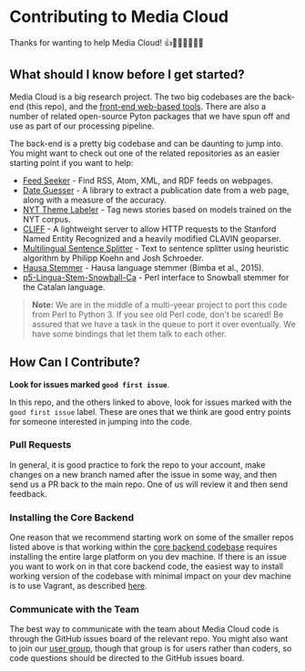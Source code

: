 Contributing to Media Cloud
===========================

Thanks for wanting to help Media Cloud! 👍👍🏿👍🏻👍🏽


What should I know before I get started?
----------------------------------------

Media Cloud is a big research project.  The two big codebases are the back-end (this repo), and the [front-end web-based tools](https://github.com/mitmedialab/MediaCloud-Web-Tools/). There are also a number of related open-source Pyton packages that we have spun off and use as part of our processing pipeline. 

The back-end is a pretty big codebase and can be daunting to jump into.  You might want to check out one of the related repositories as an easier starting point if you want to help:
* [Feed Seeker](https://github.com/mitmedialab/feed_seeker) - Find RSS, Atom, XML, and RDF feeds on webpages.
* [Date Guesser](https://github.com/mitmedialab/date_guesser) - A library to extract a publication date from a web page, along with a measure of the accuracy.
* [NYT Theme Labeler](https://github.com/mitmedialab/MediaCloud-NYT-News-Labeler) - Tag news stories based on models trained on the NYT corpus.
* [CLIFF](https://github.com/mitmedialab/CLIFF) - A lightweight server to allow HTTP requests to the Stanford Named Entity Recognized and a heavily modified CLAVIN geoparser.
* [Multilingual Sentence Splitter](https://github.com/berkmancenter/mediacloud-sentence-splitter) - Text to sentence splitter using heuristic algorithm by Philipp Koehn and Josh Schroeder.
* [Hausa Stemmer](https://github.com/berkmancenter/mediacloud-hausastemmer) - Hausa language stemmer (Bimba et al., 2015).
* [p5-Lingua-Stem-Snowball-Ca](https://github.com/berkmancenter/p5-Lingua-Stem-Snowball-Ca) - Perl interface to Snowball stemmer for the Catalan language.

> **Note:** We are in the middle of a multi-yeear project to port this code from Perl to Python 3. If you see old Perl code, don't be scared! Be assured that we have a task in the queue to port it over eventually. We have some bindings that let them talk to each other.


How Can I Contribute?
---------------------

**Look for issues marked `good first issue`**.

In this repo, and the others linked to above, look for issues marked with the `good first issue` label.  These are ones that we think are good entry points for someone interested in jumping into the code.


### Pull Requests

In general, it is good practice to fork the repo to your account, make changes on a new branch named after the issue in some way, and then send us a PR back to the main repo.  One of us will review it and then send feedback.

### Installing the Core Backend

One reason that we recommend starting work on some of the smaller repos listed above is that working within the [core backend codebase](https://github.com/berkmancenter/mediacloud) requires installing the entire large platform on you dev machine.  If there is an issue you want to work on in that core backend code, the easiest way to install working version of the codebase with minimal impact on your dev machine is to use Vagrant, as described [here](https://github.com/berkmancenter/mediacloud/blob/master/doc/vagrant.markdown).

### Communicate with the Team

The best way to communicate with the team about Media Cloud code is through the GitHub issues board of the relevant repo.  You might also want to join our [user group](https://groups.io/g/mediacloud), though that group is for users rather than coders, so code questions should be directed to the GitHub issues board.
